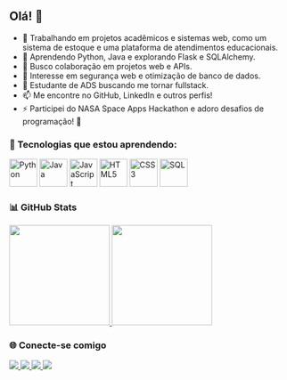 ## Olá! 👋  

- 🔭 Trabalhando em projetos acadêmicos e sistemas web, como um sistema de estoque e uma plataforma de atendimentos educacionais.  
- 🌱 Aprendendo Python, Java e explorando Flask e SQLAlchemy.  
- 👯 Busco colaboração em projetos web e APIs.  
- 🤔 Interesse em segurança web e otimização de banco de dados.  
- 💬 Estudante de ADS buscando me tornar fullstack.  
- 📫 Me encontre no GitHub, LinkedIn e outros perfis!  
- ⚡ Participei do NASA Space Apps Hackathon e adoro desafios de programação! 🚀  

### 🚀 Tecnologias que estou aprendendo:  

<p align="left">
  <img src="https://cdn.jsdelivr.net/gh/devicons/devicon/icons/python/python-original.svg" alt="Python" width="50" height="50"/>
  <img src="https://cdn.jsdelivr.net/gh/devicons/devicon/icons/java/java-original.svg" alt="Java" width="50" height="50"/>
  <img src="https://cdn.jsdelivr.net/gh/devicons/devicon/icons/javascript/javascript-original.svg" alt="JavaScript" width="50" height="50"/>
  <img src="https://cdn.jsdelivr.net/gh/devicons/devicon/icons/html5/html5-original.svg" alt="HTML5" width="50" height="50"/>
  <img src="https://cdn.jsdelivr.net/gh/devicons/devicon/icons/css3/css3-original.svg" alt="CSS3" width="50" height="50"/>
  <img src="https://cdn.jsdelivr.net/gh/devicons/devicon/icons/mysql/mysql-original.svg" alt="SQL" width="50" height="50"/>
</p>

### 📊 GitHub Stats  
<div>
  <a href="https://github.com/Yuriportf">
    <img height="180em" src="https://github-readme-stats.vercel.app/api?username=Yuriportf&show_icons=true&theme=dracula&include_all_commits=true&count_private=true"/>
    <img height="180em" src="https://github-readme-stats.vercel.app/api/top-langs/?username=Yuriportf&layout=compact&langs_count=16&theme=dracula"/>
  </a>
</div>

### 🌐 Conecte-se comigo  
<div>
  <a href="mailto:ysoli7777@gmail.com">
    <img src="https://img.shields.io/badge/Gmail-%23333?style=for-the-badge&logo=gmail&logoColor=white">
  </a>
  
  <a href="https://www.instagram.com/_yurioliv_/" target="_blank">
    <img src="https://img.shields.io/badge/Instagram-%23E4405F?style=for-the-badge&logo=instagram&logoColor=white">
  </a>

  <a href="https://www.linkedin.com/in/yuri-oliveira-aqui" target="_blank">
    <img src="https://img.shields.io/badge/LinkedIn-%230077B5?style=for-the-badge&logo=linkedin&logoColor=white">
  </a>
  
  <a href="https://discord.com/users/yuri_xxvi" target="_blank">
    <img src="https://img.shields.io/badge/Discord-7289DA?style=for-the-badge&logo=discord&logoColor=white">
  </a>
</div>
